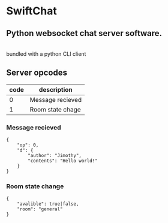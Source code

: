 # SwiftChat
## Python websocket chat server software.
<br>bundled with a python CLI client

## Server opcodes
code | description
-----|------------
0 | Message recieved
1 | Room state chage

### Message recieved
```
{
	"op": 0,
	"d": {
		"author": "Jimothy",
		"contents": "Hello world!"
	}
}
```


### Room state change
```
{
	"avalible": true|false,
	"room": "general"
}
```
